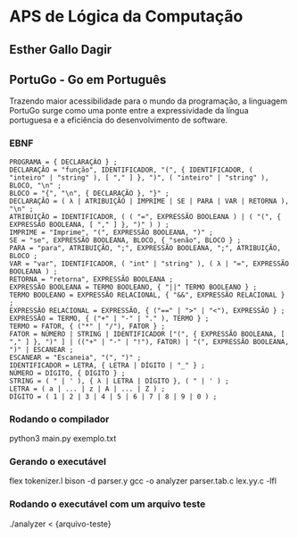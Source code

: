 # APS de Lógica da Computação
## Esther Gallo Dagir


## PortuGo - Go em Português

Trazendo maior acessibilidade para o mundo da programação, a linguagem PortuGo surge como uma ponte entre a expressividade da língua portuguesa e a eficiência do desenvolvimento de software.

### EBNF


```
PROGRAMA = { DECLARAÇÃO } ;
DECLARAÇÃO = "função", IDENTIFICADOR, "(", { IDENTIFICADOR, ( "inteiro" | "string" ), [ "," ] }, ")", ( "inteiro" | "string" ), BLOCO, "\n" ;
BLOCO = "{", "\n", { DECLARAÇÃO }, "}" ;
DECLARAÇÃO = ( λ | ATRIBUIÇÃO | IMPRIME | SE | PARA | VAR | RETORNA ), "\n" ;
ATRIBUIÇÃO = IDENTIFICADOR, ( ( "=", EXPRESSÃO BOOLEANA ) | ( "(", { EXPRESSÃO BOOLEANA, [ "," ] }, ")" ) ) ;
IMPRIME = "Imprime", "(", EXPRESSÃO BOOLEANA, ")" ;
SE = "se", EXPRESSÃO BOOLEANA, BLOCO, { "senão", BLOCO } ;
PARA = "para", ATRIBUIÇÃO, ";", EXPRESSÃO BOOLEANA, ";", ATRIBUIÇÃO, BLOCO ;
VAR = "var", IDENTIFICADOR, ( "int" | "string" ), ( λ | "=", EXPRESSÃO BOOLEANA ) ;
RETORNA = "retorna", EXPRESSÃO BOOLEANA ;
EXPRESSÃO BOOLEANA = TERMO BOOLEANO, { "||" TERMO BOOLEANO } ;
TERMO BOOLEANO = EXPRESSÃO RELACIONAL, { "&&", EXPRESSÃO RELACIONAL } ;
EXPRESSÃO RELACIONAL = EXPRESSÃO, { ("==" | ">" | "<"), EXPRESSÃO } ;
EXPRESSÃO = TERMO, { ("+" | "-" | "." ), TERMO } ;
TERMO = FATOR, { ("*" | "/"), FATOR } ;
FATOR = NÚMERO | STRING | IDENTIFICADOR ["(", { EXPRESSÃO BOOLEANA, [ "," ] }, ")" ] | (("+" | "-" | "!"), FATOR) | "(", EXPRESSÃO BOOLEANA, ")" | ESCANEAR ;
ESCANEAR = "Escaneia", "(", ")" ;
IDENTIFICADOR = LETRA, { LETRA | DÍGITO | "_" } ;
NÚMERO = DÍGITO, { DÍGITO } ;
STRING = ( " | ' ), { λ | LETRA | DÍGITO }, ( " | ' ) ;
LETRA = ( a | ... | z | A | ... | Z ) ;
DÍGITO = ( 1 | 2 | 3 | 4 | 5 | 6 | 7 | 8 | 9 | 0 ) ;
```


### Rodando o compilador

python3 main.py exemplo.txt


### Gerando o executável
flex tokenizer.l
bison -d parser.y
gcc -o analyzer parser.tab.c lex.yy.c -lfl

### Rodando o executável com um arquivo teste
./analyzer < {arquivo-teste}